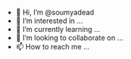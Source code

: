- 👋 Hi, I’m @soumyadead
- 👀 I’m interested in ...
- 🌱 I’m currently learning ...
- 💞️ I’m looking to collaborate on ...
- 📫 How to reach me ...

<!---
soumyadead/soumyadead is a ✨ special ✨ repository because its `README.md` (this file) appears on your GitHub profile.
You can click the Preview link to take a look at your changes.
--->
